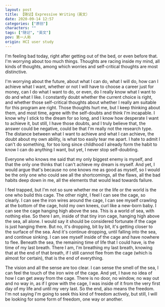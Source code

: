```yaml
---
layout: post
title: 【随记】Expressive Writing（英文）
date: 2020-09-14 12:57
categories: ["原创"]
characters: "" 
tags: ["随记", "英文"]
pov: 第一人称
origin: HCI user study
---
```


I'm feeling bad today, right after getting out of the bed, or even before that. I'm worrying about too much things. Thoughts are racing inside my mind, all kinds of thoughts, among which worries and self-critical thoughts are most distinctive.

I'm worrying about the future, about what I can do, what I will do, how can I achieve what I want, whether or not I will have to choose a career just for money, can I do what I want to do, or even, do I really know what I want to do and what I like. I constantly doubt whether the current choice is right, and whether those self-critical thoughts about whether I really am suitable for this program are right. Those thoughts hurt me, but I keep thinking about them, and most time, agree with the self-doubts and think I'm incapable. I know why I stick to the dream for so long, and I know how desperate I want to achieve it, but still, I have those doubts, and I truly believe that, the answer could be negative, could be that I'm really not the research type. The distance between what I want to achieve and what I can achieve, the doubt about my own ability, is what too easily tear me apart. I hate to admit I can't do something, for too long since childhood I already form the habit to know I can do anything I want, but yet, I never stop self-doubting. 

Everyone who knows me said that my only biggest enemy is myself, and that the only one thinks that I can't achieve my dream is myself. And yet, I would argue that's because no one knows me as good as myself, so I would be the only one who could see all the shortcomings, all the flaws, all the bad habits deep down in me, all the elements that would lead towards failure. 

I feel trapped, but I'm not so sure whether me or the life or the world is the one who build this cage. The other night, I feel I can see the cage, so clearly. I can see the iron wires around the cage, I can see myself crawling at the bottom of the cage, hold my own knees, curl like a new-born baby. I can see the cage hanging high above the sea. This is a world of sea, with nothing else. So there I am, inside of that tiny iron cage, hanging high above the sea, all alone. I would say it should be considered fortunate if the cage is just hanging there. But no, it's dropping, bit by bit, it's getting closer to the surface of the sea. And it's continue dropping, until falling into the sea, and continue sinking. I can see myself inside of the cage and have nowhere to flee. Beneath the sea, the remaining time of life that I could have, is the time of my last breath. There I am, I'm breathing my last breath, knowing that at the end of that breath, if I still cannot flee from the cage (which is almost for certain), that is the end of everything.

The vision and all the sense are too clear. I can sense the smell of the sea, I can feel the touch of the iron wire of the cage. And yet, I have no idea of how I can get away from the cage. There is no door, no window, no way out and no way in, as if I grow with the cage, I was inside of it from the very first day of my life and until my very last. So the end, also means the freedom. I'm not saying I'm going to seek this kind of freedom actively, but still, I will be looking for some form of freedom, one way or another.
